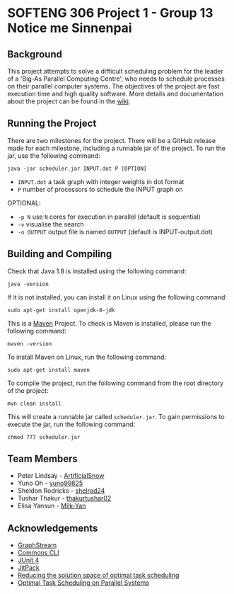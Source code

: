 # SOFTENG 306 Project 1 - Group 13 Notice me Sinnenpai
## Background
This project attempts to solve a difficult scheduling problem for the leader of a 'Big-As Parallel Computing Centre', who needs to schedule processes on their parallel computer systems. The objectives of the project are fast execution time and high quality software. More details and documentation about the project can be found in the [wiki](wiki/Home.md).

## Running the Project
There are two milestones for the project. There will be a GitHub release made for each milestone, including a runnable jar of the project.
To run the jar, use the following command:
```
java -jar scheduler.jar INPUT.dot P [OPTION]
```
* `INPUT.dot` a task graph with integer weights in dot format
* `P` number of processors to schedule the INPUT graph on

OPTIONAL:
* `-p N` use `N` cores for execution in parallel (default is sequential)
* `-v` visualise the search
* `-o OUTPUT` output file is named `OUTPUT` (default is INPUT-output.dot)

## Building and Compiling
Check that Java 1.8 is installed using the following command:
```
java -version
```
If it is not installed, you can install it on Linux using the following command:
```
sudo apt-get install openjdk-8-jdk
```

This is a [Maven](https://maven.apache.org/) Project. To check is Maven is installed, please run the following command:
```
maven -version
```
To install Maven on Linux, run the following command:
```
sudo apt-get install maven
```
To compile the project, run the following command from the root directory of the project:
```
mvn clean install
```
This will create a runnable jar called `scheduler.jar`.
To gain permissions to execute the jar, run the following command:
```
chmod 777 scheduler.jar
```

## Team Members
* Peter Lindsay - [ArtificialSnow](https://github.com/ArtificialSnow)
* Yuno Oh - [yuno99825](https://github.com/yuno99825)
* Sheldon Rodricks - [shelrod24](https://github.com/shelrod24)
* Tushar Thakur - [thakurtushar02](https://github.com/thakurtushar02)
* Elisa Yansun - [Milk-Yan](https://github.com/Milk-Yan)

## Acknowledgements
* [GraphStream](http://graphstream-project.org/)
* [Commons CLI](https://commons.apache.org/proper/commons-cli/)
* [JUnit 4](https://junit.org/junit4/)
* [JitPack](https://jitpack.io/)
* [Reducing the solution space of optimal task scheduling](http://www.sciencedirect.com/science/article/pii/S0305054813002542)
* [Optimal Task Scheduling on Parallel Systems](https://researchspace.auckland.ac.nz/handle/2292/27803)